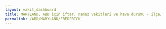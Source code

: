 ```yaml
---
layout: vakit_dashboard
title: MARYLAND, ABD için iftar, namaz vakitleri ve hava durumu - ilçe/eyalet seç
permalink: /ABD/MARYLAND/FREDERICK_
---
```


<script type="text/javascript">
  var GLOBAL_COUNTRY = 'ABD';
  var GLOBAL_CITY = 'MARYLAND';
  var GLOBAL_STATE = 'FREDERICK_';
  var lat = 72;
  var lon = 21;
</script>
